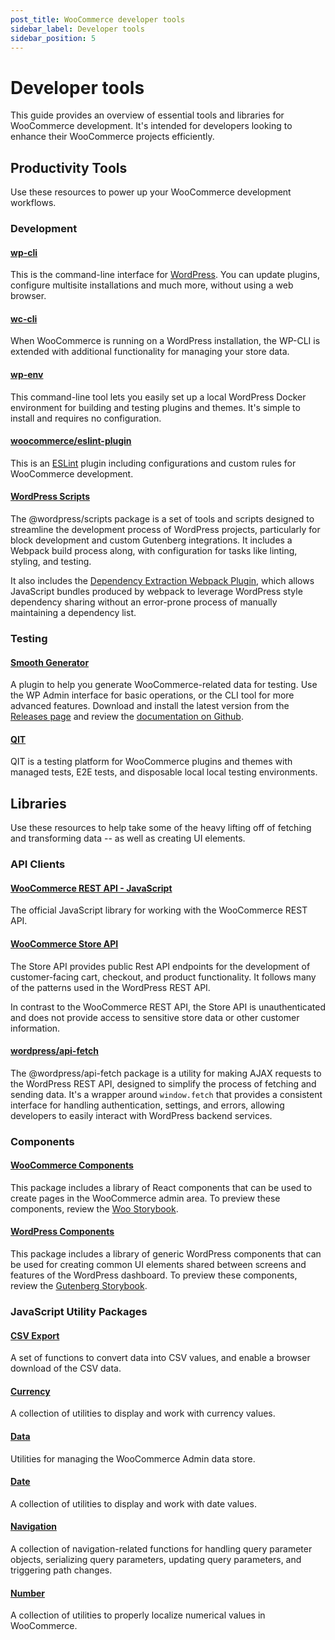 ```yaml
---
post_title: WooCommerce developer tools
sidebar_label: Developer tools
sidebar_position: 5
---
```


# Developer tools

This guide provides an overview of essential tools and libraries for WooCommerce development. It's intended for developers looking to enhance their WooCommerce projects efficiently.

## Productivity Tools

Use these resources to power up your WooCommerce development workflows.

### Development

#### [wp-cli](https://wp-cli.org/)

This is the command-line interface for [WordPress](https://wordpress.org/). You can update plugins, configure multisite installations and much more, without using a web browser.

#### [wc-cli](/docs/wc-cli/cli-overview)

When WooCommerce is running on a WordPress installation, the WP-CLI is extended with additional functionality for managing your store data.

#### [wp-env](https://www.npmjs.com/package/@wordpress/env)

This command-line tool lets you easily set up a local WordPress Docker environment for building and testing plugins and themes. It's simple to install and requires no configuration.

#### [woocommerce/eslint-plugin](https://www.npmjs.com/package/@woocommerce/eslint-plugin)

This is an [ESLint](https://eslint.org/) plugin including configurations and custom rules for WooCommerce development.

#### [WordPress Scripts](https://www.npmjs.com/package/@wordpress/scripts)

The ⁠@wordpress/scripts package is a set of tools and scripts designed to streamline the development process of WordPress projects, particularly for block development and custom Gutenberg integrations. It includes a Webpack build process along, with configuration for tasks like linting, styling, and testing. 

It also includes the [Dependency Extraction Webpack Plugin](https://www.npmjs.com/package/@wordpress/dependency-extraction-webpack-plugin), which allows JavaScript bundles produced by webpack to leverage WordPress style dependency sharing without an error-prone process of manually maintaining a dependency list.

### Testing

#### [Smooth Generator](https://github.com/woocommerce/wc-smooth-generator)

A plugin to help you generate WooCommerce-related data for testing. Use the WP Admin interface for basic operations, or the CLI tool for more advanced features. Download and install the latest version from the [Releases page](https://github.com/woocommerce/wc-smooth-generator/releases) and review the [documentation on Github](https://github.com/woocommerce/wc-smooth-generator).

#### [QIT](https://qit.woo.com/)

QIT is a testing platform for WooCommerce plugins and themes with managed tests, E2E tests, and disposable local local testing environments.

## Libraries

Use these resources to help take some of the heavy lifting off of fetching and transforming data \-- as well as creating UI elements.

### API Clients

#### [WooCommerce REST API - JavaScript](https://www.npmjs.com/package/@woocommerce/woocommerce-rest-api)

The official JavaScript library for working with the WooCommerce REST API.

#### [WooCommerce Store API](https://developer.woocommerce.com/docs/category/store-api/)

The Store API provides public Rest API endpoints for the development of customer-facing cart, checkout, and product functionality. It follows many of the patterns used in the WordPress REST API.

In contrast to the WooCommerce REST API, the Store API is unauthenticated and does not provide access to sensitive store data or other customer information.

#### [wordpress/api-fetch](https://www.npmjs.com/package/@wordpress/api-fetch)

The ⁠@wordpress/api-fetch package is a utility for making AJAX requests to the WordPress REST API, designed to simplify the process of fetching and sending data.  It's a wrapper around `window.fetch` that provides a consistent interface for handling authentication, settings, and errors, allowing developers to easily interact with WordPress backend services. 

### Components

#### [WooCommerce Components](https://www.npmjs.com/package/@woocommerce/components)

This package includes a library of React components that can be used to create pages in the WooCommerce admin area. To preview these components, review the [Woo Storybook](https://woocommerce.github.io/woocommerce/).

#### [WordPress Components](https://www.npmjs.com/package/@wordpress/components)

This package includes a library of generic WordPress components that can be used for creating common UI elements shared between screens and features of the WordPress dashboard. To preview these components, review the [Gutenberg Storybook](https://wordpress.github.io/gutenberg/).

### JavaScript Utility Packages

#### [CSV Export](https://www.npmjs.com/package/@woocommerce/csv-export)

A set of functions to convert data into CSV values, and enable a browser download of the CSV data.

#### [Currency](https://www.npmjs.com/package/@woocommerce/currency)

A collection of utilities to display and work with currency values.

#### [Data](https://www.npmjs.com/package/@woocommerce/data)

Utilities for managing the WooCommerce Admin data store.

#### [Date](https://www.npmjs.com/package/@woocommerce/date)

A collection of utilities to display and work with date values.

#### [Navigation](https://www.npmjs.com/package/@woocommerce/navigation)

A collection of navigation-related functions for handling query parameter objects, serializing query parameters, updating query parameters, and triggering path changes.

#### [Number](https://www.npmjs.com/package/@woocommerce/number)

A collection of utilities to properly localize numerical values in WooCommerce.

